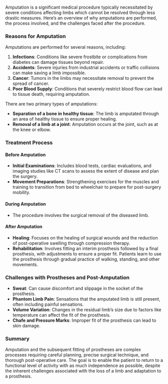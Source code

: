 Amputation is a significant medical procedure typically necessitated by severe conditions affecting limbs which cannot be resolved through less drastic measures. Here’s an overview of why amputations are performed, the process involved, and the challenges faced after the procedure.

### Reasons for Amputation
Amputations are performed for several reasons, including:
1. **Infections**: Conditions like severe frostbite or complications from diabetes can damage tissues beyond repair.
2. **Accidents**: Severe injuries from industrial accidents or traffic collisions can make saving a limb impossible.
3. **Cancer**: Tumors in the limbs may necessitate removal to prevent the spread of cancer.
4. **Poor Blood Supply**: Conditions that severely restrict blood flow can lead to tissue death, requiring amputation.

There are two primary types of amputations:
- **Separation of a bone in healthy tissue**: The limb is amputated through an area of healthy tissue to ensure proper healing.
- **Removal of a limb at a joint**: Amputation occurs at the joint, such as at the knee or elbow.

### Treatment Process
#### Before Amputation
- **Initial Examinations**: Includes blood tests, cardiac evaluations, and imaging studies like CT scans to assess the extent of disease and plan the surgery.
- **Movement Preparations**: Strengthening exercises for the muscles and training to transition from bed to wheelchair to prepare for post-surgery mobility.

#### During Amputation
- The procedure involves the surgical removal of the diseased limb.

#### After Amputation
- **Healing**: Focuses on the healing of surgical wounds and the reduction of post-operative swelling through compression therapy.
- **Rehabilitation**: Involves fitting an interim prosthesis followed by a final prosthesis, with adjustments to ensure a proper fit. Patients learn to use the prosthesis through gradual practice of walking, standing, and other movements.

### Challenges with Prostheses and Post-Amputation
- **Sweat**: Can cause discomfort and slippage in the socket of the prosthesis.
- **Phantom Limb Pain**: Sensations that the amputated limb is still present, often including painful sensations.
- **Volume Variation**: Changes in the residual limb’s size due to factors like temperature can affect the fit of the prosthesis.
- **Chafe and Pressure Marks**: Improper fit of the prosthesis can lead to skin damage.

### Summary
Amputation and the subsequent fitting of prostheses are complex processes requiring careful planning, precise surgical technique, and thorough post-operative care. The goal is to enable the patient to return to a functional level of activity with as much independence as possible, despite the inherent challenges associated with the loss of a limb and adaptation to a prosthesis.